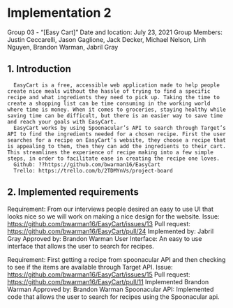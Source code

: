 # Implementation 2
Group 03 - “[Easy Cart]”
Date and location: July 23, 2021
Group Members: Justin Ceccarelli, Jason Gaglione, Jack Decker, Michael Nelson, Linh Nguyen, Brandon Warman, Jabril Gray

## 1. Introduction
      EasyCart is a free, accessible web application made to help people create nice meals without the hassle of trying to find a specific recipe and what ingredients they need to pick up. Taking the time to create a shopping list can be time consuming in the working world where time is money. When it comes to groceries, staying healthy while saving time can be difficult, but there is an easier way to save time and reach your goals with EasyCart.
      EasyCart works by using Spoonacular’s API to search through Target’s API to find the ingredients needed for a chosen recipe. First the user searches for a recipe on EasyCart’s website, they choose a recipe that is appealing to them, then they can add the ingredients to their cart. This streamlines the experience of recipe making into a few simple steps, in order to facilitate ease in creating the recipe one loves.
      Github: ??https://github.com/bwarman16/EasyCart
      Trello: https://trello.com/b/2TDMYnVs/project-board

## 2. Implemented requirements
Requirement: From our interviews people desired an easy to use UI that looks nice so we will work on making a nice design for the website.
Issue: https://github.com/bwarman16/EasyCart/issues/13
Pull request: https://github.com/bwarman16/EasyCart/pull/24 
Implemented by: Jabril Gray
Approved by: Brandon Warman
User Interface: An easy to use interface that allows the user to search for recipes.

Requirement: First getting a recipe from spoonacular API and then checking to see if the items are available through Target API.
Issue: https://github.com/bwarman16/EasyCart/issues/15 
Pull request: https://github.com/bwarman16/EasyCart/pull/11
Implemented Brandon Warman
Approved by: Brandon Warman
Spoonacular API: Implemented code that allows the user to search for recipes using the Spoonacular api.

